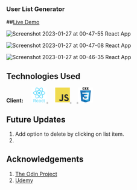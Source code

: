 ### User List Generator


##[Live Demo](https://tarun-sachan.github.io/user-list-react/)

![Screenshot 2023-01-27 at 00-47-55 React App](https://user-images.githubusercontent.com/117214735/214929861-92447b23-1657-4e06-a501-2067ce4a03aa.png)

![Screenshot 2023-01-27 at 00-47-08 React App](https://user-images.githubusercontent.com/117214735/214929978-ac6b352f-5869-4c48-9b90-4d0ceb39dfc9.png)

![Screenshot 2023-01-27 at 00-46-35 React App](https://user-images.githubusercontent.com/117214735/214930059-c80fec79-3454-4a3c-aee1-e09038a02667.png)


## Technologies Used

**Client:** 
  &emsp;  <a href="https://reactjs.org/" target="_blank" rel="noreferrer"> <img src="https://raw.githubusercontent.com/devicons/devicon/master/icons/react/react-original-wordmark.svg" alt="react" width="40" height="40"/> </a> &emsp;  <a href="https://developer.mozilla.org/en-US/docs/Web/JavaScript" target="_blank" rel="noreferrer"> <img src="https://raw.githubusercontent.com/devicons/devicon/master/icons/javascript/javascript-original.svg" alt="javascript" width="40" height="40"/> </a> &emsp;<a href="https://www.w3schools.com/css/" target="_blank" rel="noreferrer"> <img src="https://raw.githubusercontent.com/devicons/devicon/master/icons/css3/css3-original-wordmark.svg" alt="css3" width="40" height="40"/> </a>


## Future Updates
1. Add option to delete by clicking on list item.
2. 

## Acknowledgements

 1. [The Odin Project](https://www.theodinproject.com/paths/full-stack-javascript/courses/intermediate-html-and-css)
 2. [Udemy](https://www.udemy.com/course/react-the-complete-guide-incl-redux/)
